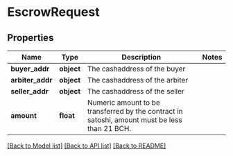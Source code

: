 # EscrowRequest

## Properties
Name | Type | Description | Notes
------------ | ------------- | ------------- | -------------
**buyer_addr** | **object** | The cashaddress of the buyer | 
**arbiter_addr** | **object** | The cashaddress of the arbiter | 
**seller_addr** | **object** | The cashaddress of the seller | 
**amount** | **float** | Numeric amount to be transferred by the contract in satoshi, amount must be less than 21 BCH. | 

[[Back to Model list]](../README.md#documentation-for-models) [[Back to API list]](../README.md#documentation-for-api-endpoints) [[Back to README]](../README.md)


